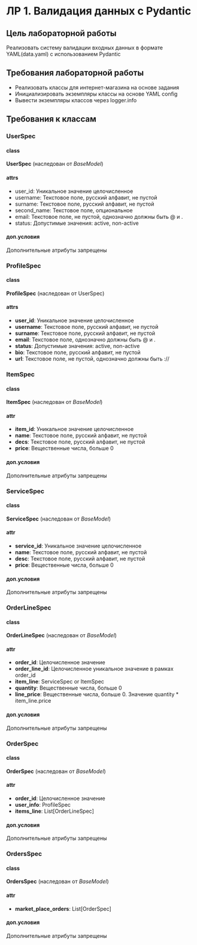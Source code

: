 # ЛР 1. Валидация данных с Pydantic

## Цель лабораторной работы

Реализовать систему валидации входных данных в формате YAML(data.yaml) с использованием Pydantic

## Требования лабораторной работы

- Реализовать классы для интернет-магазина на основе задания
- Инициализировать экземпляры классы на основе YAML config
- Вывести экземпляры классов через logger.info

## Требования к классам

### UserSpec

#### class
**UserSpec** (наследован от _BaseModel_)

#### attrs
- user_id: Уникальное значение целочисленное
- username: Текстовое поле, русский алфавит, не пустой
- surname: Текстовое поле, русский алфавит, не пустой
- second_name: Текстовое поле, опциональное
- email: Текстовое поле, не пустой, однозначно должны быть @ и .
- status: Допустимые значения: active, non-active

#### доп.условия
Дополнительные атрибуты запрещены

### ProfileSpec

#### class
**ProfileSpec** (наследован от UserSpec)

#### attrs
- **user_id**: Уникальное значение целочисленное
- **username**: Текстовое поле, русский алфавит, не пустой
- **surname**: Текстовое поле, русский алфавит, не пустой
- **email**: Текстовое поле, однозначно должны быть @ и .
- **status**: Допустимые значения: active, non-active
- **bio**: Текстовое поле, русский алфавит, не пустой
- **url**: Текстовое поле, не пустой, однозначно должны быть ://

### ItemSpec
#### class
**ItemSpec** (наследован от _BaseModel_)

#### attr
- **item_id**: Уникальное значение целочисленное
- **name**: Текстовое поле, русский алфавит, не пустой
- **decs**: Текстовое поле, русский алфавит, не пустой
- **price**: Вещественные числа, больше 0

#### доп.условия
Дополнительные атрибуты запрещены

### ServiceSpec
#### class
**ServiceSpec** (наследован от _BaseModel_)

#### attr
- **service_id**: Уникальное значение целочисленное
- **name**: Текстовое поле, русский алфавит, не пустой
- **desc**: Текстовое поле, русский алфавит, не пустой
- **price**: Вещественные числа, больше 0

#### доп.условия
Дополнительные атрибуты запрещены

### OrderLineSpec
#### class
**OrderLineSpec** (наследован от _BaseModel_)
#### attr
- **order_id**: Целочисленное значение
- **order_line_id**: Целочисленное уникальное значение в рамках order_id
- **item_line**: ServiceSpec or ItemSpec
- **quantity**: Вещественные числа, больше 0
- **line_price**: Вещественные числа, больше 0. Значение quantity * item_line.price
#### доп.условия
Дополнительные атрибуты запрещены

### OrderSpec
#### class
**OrderSpec** (наследован от _BaseModel_)
#### attr
- **order_id**: Целочисленное значение
- **user_info**: ProfileSpec
- **items_line**: List[OrderLineSpec]

#### доп.условия
Дополнительные атрибуты запрещены

### OrdersSpec

#### class
**OrdersSpec** (наследован от _BaseModel_)
#### attr
- **market_place_orders**: List[OrderSpec]

#### доп.условия
Дополнительные атрибуты запрещены
